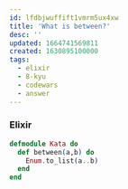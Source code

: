 ```yaml
---
id: lfdbjwuffift1vmrm5ux4xw
title: 'What is between?'
desc: ''
updated: 1664741569811
created: 1630895100000
tags:
  - elixir
  - 8-kyu
  - codewars
  - answer
---
```


### Elixir

```elixir
defmodule Kata do
  def between(a,b) do
    Enum.to_list(a..b)
  end
end
```
